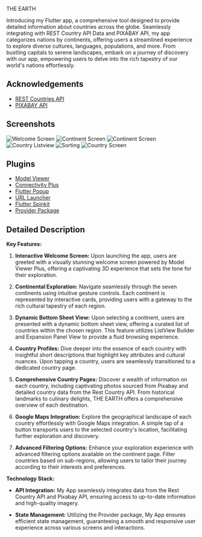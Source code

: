 
THE EARTH

Introducing my Flutter app, a comprehensive tool designed to provide detailed information about countries across the globe. Seamlessly integrating with REST Country API Data and PIXABAY API, my app categorizes nations by continents, offering users a streamlined experience to explore diverse cultures, languages, populations, and more. From bustling capitals to serene landscapes, embark on a journey of discovery with our app, empowering users to delve into the rich tapestry of our world's nations effortlessly.


## Acknowledgements

 - [REST Countries API](https://restcountries.com/v3.1/all)
 - [PIXABAY API](https://pixabay.com/api/docs/)



## Screenshots

![Welcome Screen](https://github.com/inshadaliqbal/TheEarth/blob/main/1.jpeg)
![Continent Screen](https://github.com/inshadaliqbal/TheEarth/blob/main/2.jpeg)
![Continent Screen](https://github.com/inshadaliqbal/TheEarth/blob/main/3.jpeg)
![Country Listview](https://github.com/inshadaliqbal/TheEarth/blob/main/4.jpeg)
![Sorting](https://github.com/inshadaliqbal/TheEarth/blob/main/5.jpeg)
![Country Screen](https://github.com/inshadaliqbal/TheEarth/blob/main/6.jpeg)


## Plugins

 - [Model Viewer](https://pub.dev/packages/model_viewer_plus)
 - [Connectivity Plus](https://pub.dev/packages/connectivity_plus)
 - [Flutter Popup](https://pub.dev/packages/flutter_popup)
 - [URL Launcher](https://pub.dev/packages/url_launcher)
 - [Flutter Spinkit](https://pub.dev/packages/flutter_spinkit)
 - [Provider Package](https://pub.dev/packages/provider)
## Detailed Description



**Key Features:**

1. **Interactive Welcome Screen:** Upon launching the app, users are greeted with a visually stunning welcome screen powered by Model Viewer Plus, offering a captivating 3D experience that sets the tone for their exploration.

2. **Continental Exploration:** Navigate seamlessly through the seven continents using intuitive gesture controls. Each continent is represented by interactive cards, providing users with a gateway to the rich cultural tapestry of each region.

3. **Dynamic Bottom Sheet View:** Upon selecting a continent, users are presented with a dynamic bottom sheet view, offering a curated list of countries within the chosen region. This feature utilizes ListView Builder and Expansion Panel View to provide a fluid browsing experience.

4. **Country Profiles:** Dive deeper into the essence of each country with insightful short descriptions that highlight key attributes and cultural nuances. Upon tapping a country, users are seamlessly transitioned to a dedicated country page.

5. **Comprehensive Country Pages:** Discover a wealth of information on each country, including captivating photos sourced from Pixabay and detailed country data from the Rest Country API. From historical landmarks to culinary delights, THE EARTH offers a comprehensive overview of each destination.

6. **Google Maps Integration:** Explore the geographical landscape of each country effortlessly with Google Maps integration. A simple tap of a button transports users to the selected country's location, facilitating further exploration and discovery.

7. **Advanced Filtering Options:** Enhance your exploration experience with advanced filtering options available on the continent page. Filter countries based on sub-regions, allowing users to tailor their journey according to their interests and preferences.

**Technology Stack:**

- **API Integration:** My App seamlessly integrates data from the Rest Country API and Pixabay API, ensuring access to up-to-date information and high-quality imagery.
  
- **State Management:** Utilizing the Provider package, My App ensures efficient state management, guaranteeing a smooth and responsive user experience across various screens and interactions.
